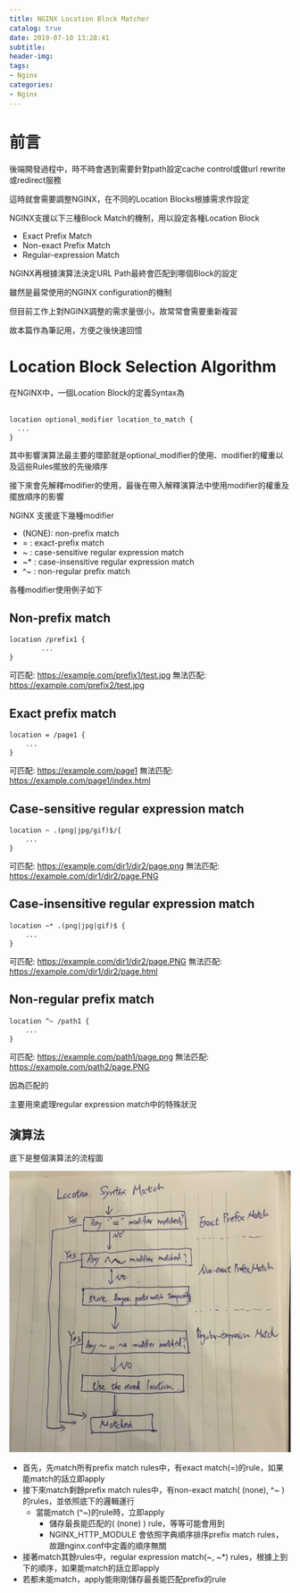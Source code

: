 ```yaml
---
title: NGINX Location Block Matcher
catalog: true
date: 2019-07-10 13:28:41
subtitle:
header-img:
tags:
- Nginx
categories:
- Nginx
---
```


# 前言

後端開發過程中，時不時會遇到需要針對path設定cache control或做url rewrite或redirect服務

這時就會需要調整NGINX，在不同的Location Blocks根據需求作設定

NGINX支援以下三種Block Match的機制，用以設定各種Location Block

* Exact Prefix Match
* Non-exact Prefix Match
* Regular-expression Match

NGINX再根據演算法決定URL Path最終會匹配到哪個Block的設定

雖然是最常使用的NGINX configuration的機制

但目前工作上對NGINX調整的需求量很小，故常常會需要重新複習

故本篇作為筆記用，方便之後快速回憶

# Location Block Selection Algorithm

在NGINX中，一個Location Block的定義Syntax為

```nginx

location optional_modifier location_to_match {
  ...
}

```

其中影響演算法最主要的環節就是optional_modifier的使用、modifier的權重以及這些Rules擺放的先後順序

接下來會先解釋modifier的使用，最後在帶入解釋演算法中使用modifier的權重及擺放順序的影響

NGINX 支援底下幾種modifier

* (NONE): non-prefix match
* = : exact-prefix match
* ~ : case-sensitive regular expression match
* ~\* : case-insensitive regular expression match
* ^~ : non-regular prefix match

各種modifier使用例子如下

## Non-prefix match

```nginx
location /prefix1 {
        ...
}
```

可匹配: https://example.com/prefix1/test.jpg
無法匹配: https://example.com/prefix2/test.jpg

## Exact prefix match

```nginx
location = /page1 { 
	...
}
```

可匹配: https://example.com/page1
無法匹配: https://example.com/page1/index.html

## Case-sensitive regular expression match

```nginx
location ~ .(png|jpg/gif)$/{
	...
}
```

可匹配: https://example.com/dir1/dir2/page.png
無法匹配: https://example.com/dir1/dir2/page.PNG

## Case-insensitive regular expression match

```nginx
location ~* .(png|jpg|gif)$ {
	...
}
```

可匹配: https://example.com/dir1/dir2/page.PNG
無法匹配: https://example.com/dir1/dir2/page.html

## Non-regular prefix match

```nginx
location ^~ /path1 {
	...
}
```

可匹配: https://example.com/path1/page.png
無法匹配: https://example.com/path2/page.PNG

因為匹配的

主要用來處理regular expression match中的特殊狀況

## 演算法

底下是整個演算法的流程圖

![]( /images/block_selection_algorithm.png "圖1: Location Block Selection Alogrithm Flow")

* 首先，先match所有prefix match rules中，有exact match(=)的rule，如果能match的話立即apply
* 接下來match剩餘prefix match rules中，有non-exact match( (none),  ^~ )的rules，並依照底下的邏輯運行
	* 當能match (^~)的rule時，立即apply
        * 儲存最長能匹配的( (none) ) rule，等等可能會用到
        * NGINX_HTTP_MODULE 會依照字典順序排序prefix match rules，故跟nginx.conf中定義的順序無關
* 接著match其餘rules中，regular expression match(~, ~\*) rules，根據上到下的順序，如果能match的話立即apply
* 若都未能match，apply能剛剛儲存最長能匹配prefix的rule

